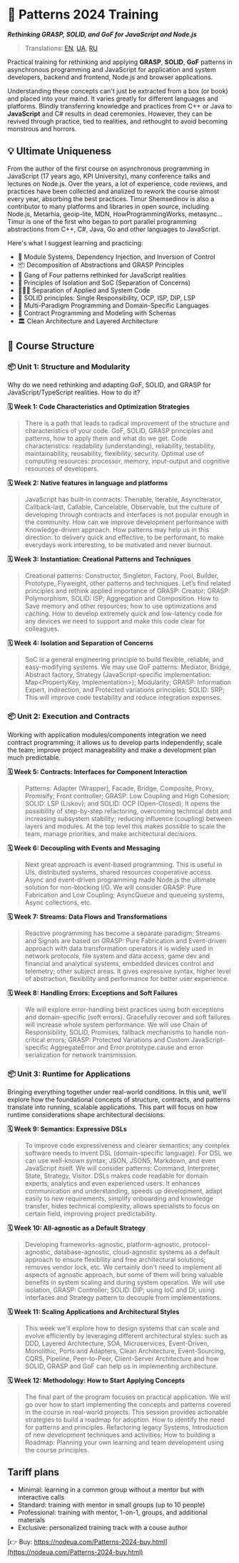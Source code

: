 # 🚀 Patterns 2024 Training

***Rethinking GRASP, SOLID, and GoF for JavaScript and Node.js***

> Translations: [EN](./Patterns-2024.md), [UA](./Patterns-2024-ua.md), [RU](./Patterns-2024-ru.md)

Practical training for rethinking and applying **GRASP**, **SOLID**, **GoF** patterns in asynchronous programming and JavaScript for application and system developers, backend and frontend, Node.js and browser applications.

Understanding these concepts can't just be extracted from a box (or book) and placed into your maind. It varies greatly for different languages and platforms.
Blindly transferring knowledge and practices from C++ or Java to **JavaScript** and C# results in dead ceremonies.
However, they can be revived through practice, tied to realities, and rethought to avoid becoming monstrous and horrors.

## 💡 Ultimate Uniqueness
  
From the author of the first course on asynchronous programming in JavaScript (17 years ago, KPI University), many conference talks and lectures on Node.js. Over the years, a lot of experience, code reviews, and practices have been collected and analized to rework the course almost every year, absorbing the best practices. Timur Shemsedinov is also a contributor to many platforms and libraries in open source, including Node.js, Metarhia, geoip-lite, MDN, HowProgrammingWorks, metasync... Timur is one of the first who began to port parallel programming abstractions from C++, C#, Java, Go and other languages ​​to JavaScript.

Here's what I suggest learning and practicing:

* 📂 Module Systems, Dependency Injection, and Inversion of Control
* 📦 Decomposition of Abstractions and GRASP Principles
* 🧩 Gang of Four patterns rethinked for JavaScript realities
* 🔮 Principles of Isolation and SoC (Separation of Concerns)
* 👷🏻‍♂️ Separation of Applied and System Code
* 🧩 SOLID principles: Single Responsibility, OCP, ISP, DIP, LSP
* 🌟 Multi-Paradigm Programming and Domain-Specific Languages
* 🧩 Contract Programming and Modeling with Schemas
* 🏛️ Clean Architecture and Layered Architecture

## 📖 Course Structure

### 📦 Unit 1: Structure and Modularity

Why do we need rethinking and adapting GoF, SOLID, and GRASP for JavaScript/TypeScript realities. How to do it?

**🗓️ Week 1: Code Characteristics and Optimization Strategies**

> There is a path that leads to radical improvement of the structure and
characteristics of your code. GoF, SOLID, GRASP principles and
patterns, how to apply them and what do we get. Code characteristics:
readability (understanding), reliability, testability,
maintainability, reusability, flexibility, security. Optimal use of
computing resources: processor, memory, input-output and cognitive
resources of developers.

**🗓️ Week 2: Native features in language and platforms**

> JavaScript has built-in contracts: Thenable, Iterable, AsyncIterator,
Callback-last, Callable, Cancelable, Observable, but the culture of
developing through contracts and interfaces is not popular enough in
the community. How can we improve development performance with
Knowledge-driven approach. How patterns may help us in this direction:
to delivery quick and effective, to be performant, to make everydays
work interesting, to be motivated and never burnout.

**🗓️ Week 3: Instantiation: Creational Patterns and Techniques**
> Creational patterns: Constructor, Singleton, Factory, Pool, Builder,
Prototype, Flyweight, other patterns and techniques. Let’s find
related principles and rethink applied importance of GRASP: Creator;
GRASP: Polymorphism, SOLID: ISP; Aggregation and Composition. How to
Save memory and other resources; how to use optimizations and caching.
How to develop extremely quick and low-latency code for any devices
we need to support and make this code clear for colleagues.

**🗓️ Week 4: Isolation and Separation of Concerns**

> SoC is a general engineering principle to build flexible, reliable,
and easy-modifying systems. We may use GoF patterns: Mediator, Bridge,
Abstract factory, Strategy (JavaScript-specific implementation:
Map<PropertyKey, Implementation>); Modularity; GRASP: Information
Expert, Indirection, and Protected variations principles; SOLID: SRP;
This will improve code testability and reduce integration expenses.

### 📦 Unit 2: Execution and Contracts

Working with application modules/components integration we need
contract programming; it allows us to develop parts independently;
scale the team; improve project manageability and make a development
plan much predictable.

**🗓️ Week 5: Contracts: Interfaces for Component Interaction**

> Patterns: Adapter (Wrapper), Facade, Bridge, Composite, Proxy,
Promisify; Front controller; GRASP: Low Coupling and High Cohesion;
SOLID: LSP (Liskov); and SOLID: OCP (Open-Closed); It opens
the possibility of step-by-step refactoring, overcoming technical debt
and increasing subsystem stability; reducing influence (coupling)
between layers and modules. At the top level this makes possible to
scale the team, manage priorities, and make architectural decisions.

**🗓️ Week 6: Decoupling with Events and Messaging**

> Next great approach is event-based programming. This is useful in UIs,
distributed systems, shared resources cooperative access. Async and
event-driven programming made Node.js the ultimate solution for
non-blocking I/O. We will consider GRASP: Pure Fabrication and Low
Coupling; AsyncQueue and queueing systems, Async collections, etc.

**🗓️ Week 7: Streams: Data Flows and Transformations**

> Reactive programming has become a separate paradigm; Streams and
Signals are based on GRASP: Pure Fabrication and Event-driven approach
with data transformation operators it is widely used in network
protocols, file system and data access, game dev and financial and
analytical systems, embedded devices control and telemetry; other
subject areas. It gives expressive syntax, higher level of
abstraction, flexibility and performance for better user experience.

**🗓️ Week 8: Handling Errors: Exceptions and Soft Failures**

> We will explore error-handling best practices using both
exceptions and domain-specific (soft errors). Gracefully recover and
soft failures will increase whole system performance. We will use
Chain of Responsibility, SOLID, Promises, fallback mechanisms to
handle non-critical errors; GRASP: Protected Variations and Custom
JavaScript-specific AggregateError and Error.prototype.cause and
error serialization for network transmission.

### 📦 Unit 3: Runtime for Applications

Bringing everything together under real-world conditions. In this unit,
we'll explore how the foundational concepts of structure, contracts, and
patterns translate into running, scalable applications. This part will
focus on how runtime considerations shape architectural decisions.

**🗓️ Week 9: Semantics: Expressive DSLs**

> To improve code expressiveness and clearer semantics; any complex
software needs to invent DSL (domain-specific language). For DSL we
can use well-known syntax, JSON, JSON5, Markdown, and even JavaScript
itself. We will consider patterns: Command, Interpreter, State,
Strategy, Visitor. DSLs makes code readable for domain experts,
analytics and even experienced users. It enhances communication and
understanding, speeds up development, adapt easily to new
requirements, simplify onboarding and knowledge transfer, hides
technical complexity, allows specialists to focus on certain field,
improving project predictability.

**🗓️ Week 10: All-agnostic as a Default Strategy**

> Developing frameworks-agnostic, platform-agnostic, protocol-agnostic,
database-agnostic, cloud-agnostic systems as a default approach to
ensure flexibility and free architectural solutions; removes vendor
lock, etc. We certainly don't need to implement all aspects of
agnostic approach, but some of them will bring valuable benefits in
system scaling and during system operation. We will use isolation,
GRASP: Controller; SOLID: DIP; using IoC and DI; using interfaces and
Strategy pattern to decouple from implementations.

**🗓️ Week 11: Scaling Applications and Architectural Styles**

> This week we'll explore how to design systems that can scale and
evolve efficiently by leveraging different architectural styles: such
as DDD, Layered Architecture, SOA, Microservices, Event-Driven,
Monolithic, Ports and Adapters, Clean Architecture, Event-Sourcing,
CQRS, Pipeline, Peer-to-Peer, Client-Server Architecture and how
SOLID, GRASP and GoF can help us in implementing architecture.

**🗓️ Week 12: Methodology: How to Start Applying Concepts**

> The final part of the program focuses on practical application.
We will go over how to start implementing the concepts and patterns
covered in the course in real-world projects. This session provides
actionable strategies to build a roadmap for adoption. How to identify
the need for patterns and principles. Refactoring legacy Systems,
Introduction of new development techniques and activities; How to
building a Roadmap: Planning your own learning and team development
using the course principles.

##  Tariff plans

* Minimal: learning in a common group without a mentor but with interactive calls
* Standard: training with mentor in small groups (up to 10 people)
* Professional: training with mentor, 1-on-1, groups, and additional materials
* Exclusive: personalized training track with a couse author

[👉 Buy: https://nodeua.com/Patterns-2024-buy.html](https://nodeua.com/Patterns-2024-buy.html)
